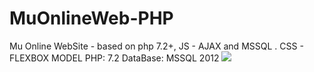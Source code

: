 # MuOnlineWeb-PHP
Mu Online WebSite - based on php 7.2+, JS - AJAX and MSSQL .
CSS - FLEXBOX MODEL
PHP: 7.2
DataBase: MSSQL 2012
<img src="https://i.imgur.com/eCZwBfC.png">
